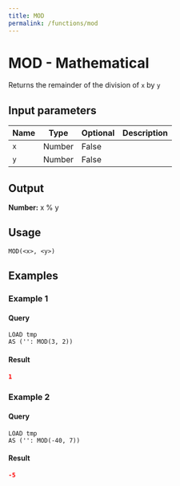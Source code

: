 ```yaml
---
title: MOD
permalink: /functions/mod
---
```


# MOD - Mathematical

Returns the remainder of the division of `x` by `y`

## Input parameters

| Name | Type | Optional | Description |
| --- | --- | --- | --- |
| `x` | Number | False |  |
| `y` | Number | False |  |

## Output

**Number:** x % y

## Usage

```joda
MOD(<x>, <y>)
```

## Examples

### Example 1


#### Query
```joda
LOAD tmp
AS ('': MOD(3, 2))
```
#### Result
```json
1
```


### Example 2


#### Query
```joda
LOAD tmp
AS ('': MOD(-40, 7))
```
#### Result
```json
-5
```


